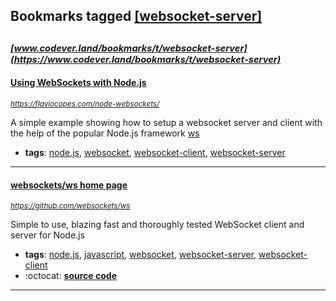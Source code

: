 ## Bookmarks tagged [[websocket-server]](https://www.codever.land/search?q=[websocket-server])

_<sup><sup>[www.codever.land/bookmarks/t/websocket-server](https://www.codever.land/bookmarks/t/websocket-server)</sup></sup>_
---
#### [Using WebSockets with Node.js](https://flaviocopes.com/node-websockets/)
_<sup>https://flaviocopes.com/node-websockets/</sup>_

A simple example showing how to setup a websocket server and client with the help of the popular Node.js framework [ws](https://github.com/websockets/ws)
* **tags**: [node.js](../tagged/node.js.md), [websocket](../tagged/websocket.md), [websocket-client](../tagged/websocket-client.md), [websocket-server](../tagged/websocket-server.md)
---
#### [websockets/ws home page](https://github.com/websockets/ws)
_<sup>https://github.com/websockets/ws</sup>_

Simple to use, blazing fast and thoroughly tested WebSocket client and server for Node.js
* **tags**: [node.js](../tagged/node.js.md), [javascript](../tagged/javascript.md), [websocket](../tagged/websocket.md), [websocket-server](../tagged/websocket-server.md), [websocket-client](../tagged/websocket-client.md)
* :octocat: **[source code](https://github.com/websockets/ws)**
---
